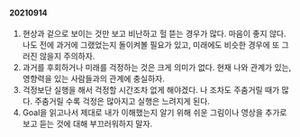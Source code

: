 #### 20210914
1. 현상과 겉으로 보이는 것만 보고 비난하고 헐 뜯는 경우가 많다. 마음이 좋지 않다. 나도 전에 과거에 그랬었는지 돌이켜볼 필요가 있고, 미래에도 비슷한 경우에 또 그러진 않을지 주의하자. 
2. 과거를 후회하거나 미래를 걱정하는 것은 크게 의미가 없다. 현재 나와 관계가 있는, 영향력을 있는 사람들과의 관계에 충실하자.
3. 걱정보단 실행을 해서 걱정할 시간조차 없게 해야겠다. 나 조차도 주춤거릴 때가 많다. 주춤거릴 수록 걱정은 많아지고 실행은 느려지게 된다. 
4. Goal을 읽고나서 제대로 내가 이해했는지 알기 위해 쉬운 그림이나 영상을 추가로 보고 듣는 것에 대해 부끄러워하지 말자. 
